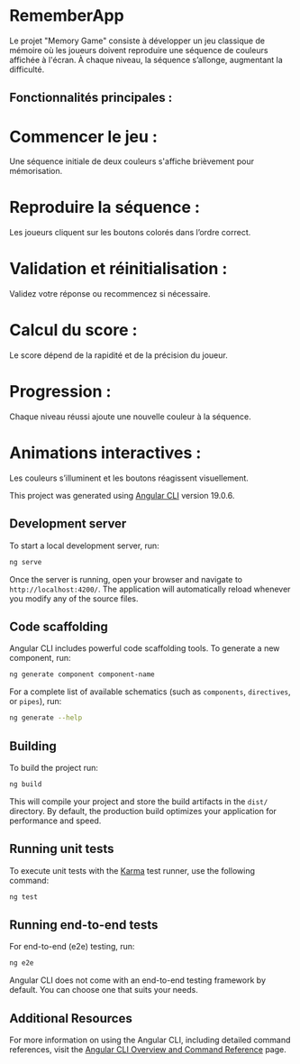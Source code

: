 # RememberApp
Le projet "Memory Game" consiste à développer un jeu classique de mémoire où les joueurs doivent reproduire une séquence de couleurs affichée à l'écran. À chaque niveau, la séquence s’allonge, augmentant la difficulté.

## Fonctionnalités principales :
# Commencer le jeu : 
Une séquence initiale de deux couleurs s'affiche brièvement pour mémorisation.
# Reproduire la séquence : 
Les joueurs cliquent sur les boutons colorés dans l’ordre correct.
# Validation et réinitialisation : 
Validez votre réponse ou recommencez si nécessaire.
# Calcul du score : 
Le score dépend de la rapidité et de la précision du joueur.
# Progression :
Chaque niveau réussi ajoute une nouvelle couleur à la séquence.
# Animations interactives : 
Les couleurs s’illuminent et les boutons réagissent visuellement.



This project was generated using [Angular CLI](https://github.com/angular/angular-cli) version 19.0.6.

## Development server

To start a local development server, run:

```bash
ng serve
```

Once the server is running, open your browser and navigate to `http://localhost:4200/`. The application will automatically reload whenever you modify any of the source files.

## Code scaffolding

Angular CLI includes powerful code scaffolding tools. To generate a new component, run:

```bash
ng generate component component-name
```

For a complete list of available schematics (such as `components`, `directives`, or `pipes`), run:

```bash
ng generate --help
```

## Building

To build the project run:

```bash
ng build
```

This will compile your project and store the build artifacts in the `dist/` directory. By default, the production build optimizes your application for performance and speed.

## Running unit tests

To execute unit tests with the [Karma](https://karma-runner.github.io) test runner, use the following command:

```bash
ng test
```

## Running end-to-end tests

For end-to-end (e2e) testing, run:

```bash
ng e2e
```

Angular CLI does not come with an end-to-end testing framework by default. You can choose one that suits your needs.

## Additional Resources

For more information on using the Angular CLI, including detailed command references, visit the [Angular CLI Overview and Command Reference](https://angular.dev/tools/cli) page.
